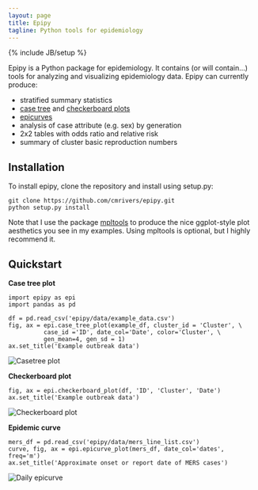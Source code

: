 ```yaml
---
layout: page
title: Epipy
tagline: Python tools for epidemiology
---
```

{% include JB/setup %}

Epipy is a Python package for epidemiology.  It contains (or will contain...)
tools for analyzing and visualizing epidemiology data. Epipy can currently produce:

* stratified summary statistics
* [case tree](http://cmrivers.github.io/epipy/plots/2014/02/01/case-tree-plot/) and [checkerboard plots](http://cmrivers.github.io/epipy/plots/2014/02/01/checkerboard-plot/)
* [epicurves](http://cmrivers.github.io/epipy/plots/2014/02/01/epicurves/)
* analysis of case attribute (e.g. sex) by generation
* 2x2 tables with odds ratio and relative risk
* summary of cluster basic reproduction numbers

Installation
------------
To install epipy, clone the repository and install using setup.py:

    git clone https://github.com/cmrivers/epipy.git
    python setup.py install


Note that I use the package [mpltools](http://tonysyu.github.io/mpltools/) to produce the nice ggplot-style plot aesthetics you see in my examples. Using mpltools is optional, but I highly recommend it.


Quickstart
------------
**Case tree plot**

    import epipy as epi
    import pandas as pd

    df = pd.read_csv('epipy/data/example_data.csv')
    fig, ax = epi.case_tree_plot(example_df, cluster_id = 'Cluster', \
              case_id ='ID', date_col='Date', color='Cluster', \
              gen_mean=4, gen_sd = 1)
    ax.set_title('Example outbreak data')

![Casetree plot](http://github.com/cmrivers/epipy/blob/master/figs/example_casetree.png?raw=true)


**Checkerboard plot**

    fig, ax = epi.checkerboard_plot(df, 'ID', 'Cluster', 'Date')
    ax.set_title('Example outbreak data')

![Checkerboard plot](https://github.com/cmrivers/epipy/blob/master/figs/test_checkerboard.png?raw=true)


**Epidemic curve**

    mers_df = pd.read_csv('epipy/data/mers_line_list.csv')
    curve, fig, ax = epi.epicurve_plot(mers_df, date_col='dates', freq='m')
    ax.set_title('Approximate onset or report date of MERS cases')

![Daily epicurve](https://github.com/cmrivers/epipy/blob/master/figs/month_epicurve.png?raw=true)
